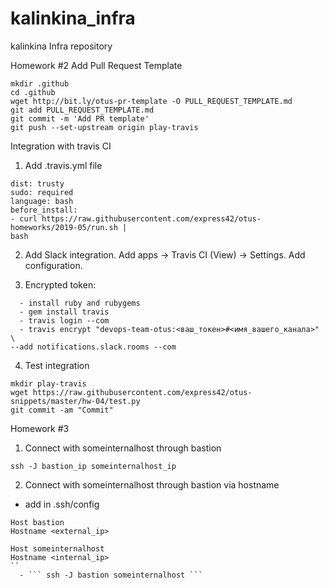 # kalinkina_infra
kalinkina Infra repository

Homework #2
Add Pull Request Template

``` 
mkdir .github
cd .github
wget http://bit.ly/otus-pr-template -O PULL_REQUEST_TEMPLATE.md
git add PULL_REQUEST_TEMPLATE.md
git commit -m 'Add PR template'
git push --set-upstream origin play-travis 
```

Integration with travis CI
1) Add .travis.yml file
```
dist: trusty
sudo: required
language: bash
before_install:
- curl https://raw.githubusercontent.com/express42/otus-homeworks/2019-05/run.sh |
bash
```
2) Add Slack integration. Add apps -> Travis CI (View) -> Settings. Add configuration.

3) Encrypted token:

```
  - install ruby and rubygems
  - gem install travis
  - travis login --com
  - travis encrypt "devops-team-otus:<ваш_токен>#<имя_вашего_канала>" \
--add notifications.slack.rooms --com
```

4) Test integration

```
mkdir play-travis
wget https://raw.githubusercontent.com/express42/otus-snippets/master/hw-04/test.py
git commit -am "Commit"
```

Homework #3

1) Connect with someinternalhost through bastion
```
ssh -J bastion_ip someinternalhost_ip
```

2) Connect with someinternalhost through bastion via hostname 
  - add in .ssh/config

```
Host bastion
Hostname <external_ip>

Host someinternalhost
Hostname <internal_ip>
``
  - ``` ssh -J bastion someinternalhost ```
